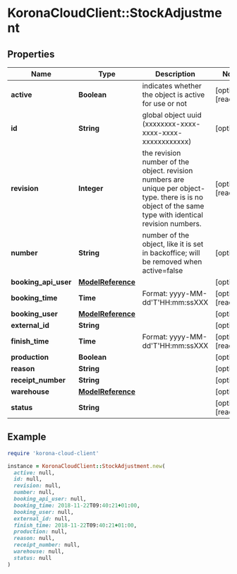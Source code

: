 # KoronaCloudClient::StockAdjustment

## Properties

| Name | Type | Description | Notes |
| ---- | ---- | ----------- | ----- |
| **active** | **Boolean** | indicates whether the object is active for use or not | [optional][readonly] |
| **id** | **String** | global object uuid (xxxxxxxx-xxxx-xxxx-xxxx-xxxxxxxxxxxx) | [optional] |
| **revision** | **Integer** | the revision number of the object. revision numbers are unique per object-type. there is is no object of the same type with identical revision numbers. | [optional][readonly] |
| **number** | **String** | number of the object, like it is set in backoffice; will be removed when active&#x3D;false | [optional] |
| **booking_api_user** | [**ModelReference**](ModelReference.md) |  | [optional] |
| **booking_time** | **Time** | Format: yyyy-MM-dd&#39;T&#39;HH:mm:ssXXX | [optional][readonly] |
| **booking_user** | [**ModelReference**](ModelReference.md) |  | [optional] |
| **external_id** | **String** |  | [optional] |
| **finish_time** | **Time** | Format: yyyy-MM-dd&#39;T&#39;HH:mm:ssXXX | [optional][readonly] |
| **production** | **Boolean** |  | [optional] |
| **reason** | **String** |  | [optional] |
| **receipt_number** | **String** |  | [optional] |
| **warehouse** | [**ModelReference**](ModelReference.md) |  | [optional] |
| **status** | **String** |  | [optional][readonly] |

## Example

```ruby
require 'korona-cloud-client'

instance = KoronaCloudClient::StockAdjustment.new(
  active: null,
  id: null,
  revision: null,
  number: null,
  booking_api_user: null,
  booking_time: 2018-11-22T09:40:21+01:00,
  booking_user: null,
  external_id: null,
  finish_time: 2018-11-22T09:40:21+01:00,
  production: null,
  reason: null,
  receipt_number: null,
  warehouse: null,
  status: null
)
```

